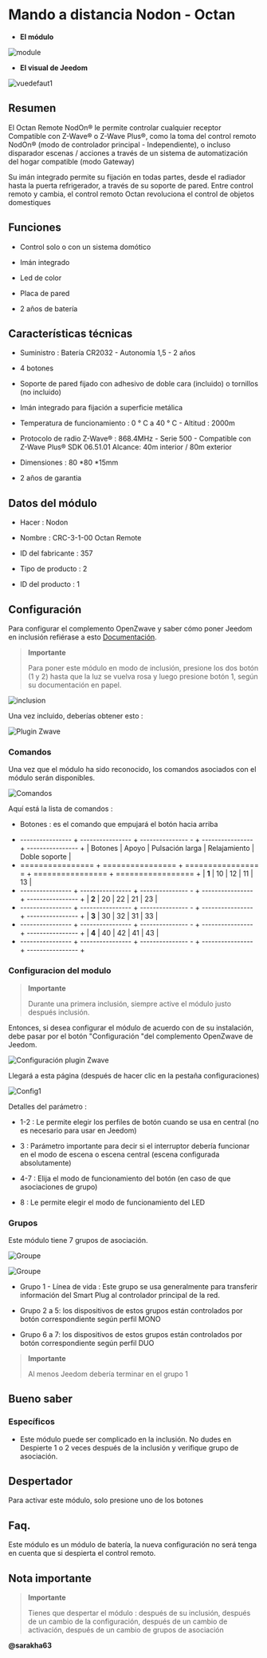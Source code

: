 Mando a distancia Nodon - Octan 
==========================



-   **El módulo**



![module](images/nodon.octan/module.jpg)



-   **El visual de Jeedom**



![vuedefaut1](images/nodon.octan/vuedefaut1.jpg)



Resumen 
------



El Octan Remote NodOn® le permite controlar cualquier receptor
Compatible con Z-Wave® o Z-Wave Plus®, como la toma del control remoto
NodOn® (modo de controlador principal - Independiente), o incluso disparador
escenas / acciones a través de un sistema de automatización del hogar compatible (modo
Gateway)

Su imán integrado permite su fijación en todas partes, desde el radiador hasta la puerta
refrigerador, a través de su soporte de pared. Entre control remoto
y cambia, el control remoto Octan revoluciona el control de objetos
domestiques



Funciones 
---------



-   Control solo o con un sistema domótico

-   Imán integrado

-   Led de color

-   Placa de pared

-   2 años de batería



Características técnicas 
---------------------------



-   Suministro : Batería CR2032 - Autonomía 1,5 - 2 años

-   4 botones

-   Soporte de pared fijado con adhesivo de doble cara (incluido) o tornillos
    (no incluido)

-   Imán integrado para fijación a superficie metálica

-   Temperatura de funcionamiento : 0 ° C a 40 ° C - Altitud : 2000m

-   Protocolo de radio Z-Wave® : 868.4MHz - Serie 500 - Compatible con Z-Wave
    Plus® SDK 06.51.01 Alcance: 40m interior / 80m exterior

-   Dimensiones : 80 \*80 \*15mm

-   2 años de garantia



Datos del módulo 
-----------------



-   Hacer : Nodon

-   Nombre : CRC-3-1-00 Octan Remote

-   ID del fabricante : 357

-   Tipo de producto : 2

-   ID del producto : 1



Configuración 
-------------



Para configurar el complemento OpenZwave y saber cómo poner Jeedom en
inclusión refiérase a esto
[Documentación](https://doc.jeedom.com/es_ES/plugins/automation%20protocol/openzwave/).



> **Importante**
>
> Para poner este módulo en modo de inclusión, presione los dos
> botón (1 y 2) hasta que la luz se vuelva rosa y luego presione
> botón 1, según su documentación en papel.



![inclusion](images/nodon.octan/inclusion.jpg)



Una vez incluido, deberías obtener esto :



![Plugin Zwave](images/nodon.octan/information.jpg)



### Comandos 



Una vez que el módulo ha sido reconocido, los comandos asociados con el módulo serán
disponibles.



![Comandos](images/nodon.octan/commandes.jpg)



Aquí está la lista de comandos :



-   Botones : es el comando que empujará el botón hacia arriba

+ ---------------- + ---------------- + --------------- - + ---------------- + ---------------- +
| Botones        | Apoyo          | Pulsación larga     | Relajamiento    | Doble soporte   |
+ ================ + ================ + ================ = + ================ + ================= +
| **1**          | 10             | 12             | 11             | 13             |
+ ---------------- + ---------------- + --------------- - + ---------------- + ---------------- +
| **2**          | 20             | 22             | 21             | 23             |
+ ---------------- + ---------------- + --------------- - + ---------------- + ---------------- +
| **3**          | 30             | 32             | 31             | 33             |
+ ---------------- + ---------------- + --------------- - + ---------------- + ---------------- +
| **4**          | 40             | 42             | 41             | 43             |
+ ---------------- + ---------------- + --------------- - + ---------------- + ---------------- +



### Configuracion del modulo 



> **Importante**
>
> Durante una primera inclusión, siempre active el módulo justo después
> inclusión.



Entonces, si desea configurar el módulo de acuerdo con
de su instalación, debe pasar por el botón
"Configuración "del complemento OpenZwave de Jeedom.



![Configuración plugin Zwave](images/plugin/bouton_configuration.jpg)



Llegará a esta página (después de hacer clic en la pestaña
configuraciones)



![Config1](images/nodon.octan/config1.jpg)



Detalles del parámetro :



-   1-2 : Le permite elegir los perfiles de botón cuando se usa en
    central (no es necesario para usar en Jeedom)

-   3 : Parámetro importante para decir si el interruptor debería funcionar
    en el modo de escena o escena central (escena configurada absolutamente)

-   4-7 : Elija el modo de funcionamiento del botón (en caso de que
    asociaciones de grupo)

-   8 : Le permite elegir el modo de funcionamiento del LED

### Grupos 



Este módulo tiene 7 grupos de asociación.



![Groupe](images/nodon.octan/groupe.jpg)

![Groupe](images/nodon.octan/groupe2.jpg)



-   Grupo 1 - Línea de vida : Este grupo se usa generalmente para
    transferir información del Smart Plug al controlador principal
    de la red.

-   Grupo 2 a 5: los dispositivos de estos grupos están controlados por
    botón correspondiente según perfil MONO

-   Grupo 6 a 7: los dispositivos de estos grupos están controlados por
    botón correspondiente según perfil DUO



> **Importante**
>
> Al menos Jeedom debería terminar en el grupo 1 

Bueno saber 
------------



### Específicos 



-   Este módulo puede ser complicado en la inclusión. No dudes en
    Despierte 1 o 2 veces después de la inclusión y verifique
    grupo de asociación.



Despertador 
------



Para activar este módulo, solo presione uno de los botones



Faq. 
------



Este módulo es un módulo de batería, la nueva configuración no será
tenga en cuenta que si despierta el control remoto.



Nota importante 
---------------



> **Importante**
>
> Tienes que despertar el módulo : después de su inclusión, después de un cambio
> de la configuración, después de un cambio de activación, después de un
> cambio de grupos de asociación



**@sarakha63**

